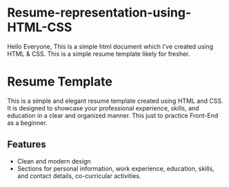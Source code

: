 # Resume-representation-using-HTML-CSS
Hello Everyone,
This is a simple html document which I've created using HTML &  CSS. This is a simple resume template likely for fresher.   

# Resume Template

This is a simple and elegant resume template created using HTML and CSS. It is designed to showcase your professional experience, skills, and education in a clear and organized manner. This just to practice Front-End as a beginner.

## Features

- Clean and modern design
- Sections for personal information, work experience, education, skills, and contact details, co-curricular activities.

